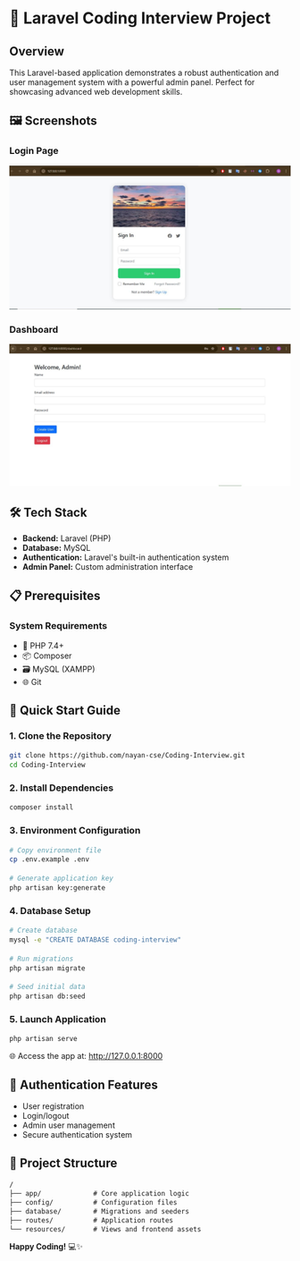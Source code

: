 # 🚀 Laravel Coding Interview Project

## Overview

This Laravel-based application demonstrates a robust authentication and user management system with a powerful admin panel. Perfect for showcasing advanced web development skills.

## 🖼 Screenshots

### Login Page

![Login Page](public/images/login.JPG)

### Dashboard

![Dashboard](public/images/Dashboard.JPG)

## 🛠 Tech Stack

-   **Backend:** Laravel (PHP)
-   **Database:** MySQL
-   **Authentication:** Laravel's built-in authentication system
-   **Admin Panel:** Custom administration interface

## 📋 Prerequisites

### System Requirements

-   🐘 PHP 7.4+
-   📦 Composer
-   🗃 MySQL (XAMPP)
-   🌐 Git

## 🚦 Quick Start Guide

### 1. Clone the Repository

```bash
git clone https://github.com/nayan-cse/Coding-Interview.git
cd Coding-Interview
```

### 2. Install Dependencies

```bash
composer install
```

### 3. Environment Configuration

```bash
# Copy environment file
cp .env.example .env

# Generate application key
php artisan key:generate
```

### 4. Database Setup

```bash
# Create database
mysql -e "CREATE DATABASE coding-interview"

# Run migrations
php artisan migrate

# Seed initial data
php artisan db:seed
```

### 5. Launch Application

```bash
php artisan serve
```

🌐 Access the app at: http://127.0.0.1:8000

## 🔐 Authentication Features

-   User registration
-   Login/logout
-   Admin user management
-   Secure authentication system

## 📂 Project Structure

```
/
├── app/             # Core application logic
├── config/          # Configuration files
├── database/        # Migrations and seeders
├── routes/          # Application routes
└── resources/       # Views and frontend assets
```

**Happy Coding!** 💻✨
